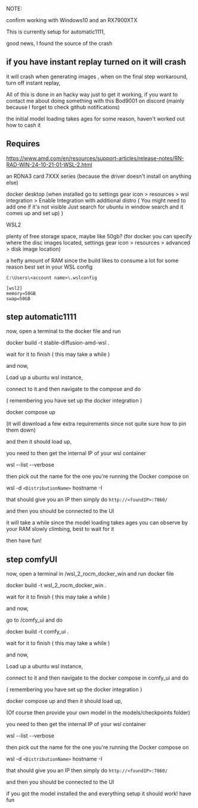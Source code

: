 NOTE: 

confirm working with Windows10 and an RX7900XTX 

This is currently setup for automatic1111, 

good news, I found the source of the crash

## if you have instant replay turned on it will crash
it will crash when generating images , when on the final step
workaround, turn off instant replay, 

All of this is done in an hacky way just to get it working, if you want to contact me about doing something with this Bod9001 on discord (mainly because I forget to check github notifications)

the initial model loading takes ages for some reason, haven't worked out how to cash it


## Requires

https://www.amd.com/en/resources/support-articles/release-notes/RN-RAD-WIN-24-10-21-01-WSL-2.html

an RDNA3 card 7XXX series (because the driver doesn't install on anything else)

docker desktop (when installed go to settings gear icon > resources > wsl integration > Enable Integration with additional distro ( You might need to add one if it's not visible Just search for ubuntu in window search and it comes up and set up) )

WSL2

plenty of free storage space,  maybe like 50gb? (for docker you can specify where the disc images located,  settings gear icon > resources > advanced > disk image location)

 
a hefty amount of RAM since the build likes to consume a lot for some reason best set in your WSL config 

```C:\Users\<account name>\.wslconfig```

```
[wsl2]
memory=50GB
swap=50GB
```
## step automatic1111

now, open a terminal to the docker file and run 

docker build -t stable-diffusion-amd-wsl . 

wait for it to finish ( this may take a while )

and now, 

Load up a ubuntu wsl instance,

connect to it and then navigate to the compose and do

( remembering you have set up the docker integration )

docker compose up

(it will download a few extra requirements since not quite sure how to pin them down)

and then it should load up, 

you need to then get the internal IP of your wsl container

wsl --list --verbose

then pick out the name for the one you're running the Docker compose on

wsl -d ```<DistributionName>``` hostname -I

that should give you an IP then simply do ```http://<foundIP>:7860/```

and then you should be connected to the UI

it will take a while since the model loading takes ages you can observe by your RAM slowly climbing, best to wait for it

then have fun!

## step comfyUI

now, open a terminal in /wsl_2_rocm_docker_win and run docker file

docker build -t wsl_2_rocm_docker_win . 

wait for it to finish ( this may take a while )

and now, 

go to /comfy_ui and do 

docker build -t comfy_ui . 

wait for it to finish ( this may take a while )

and now, 

Load up a ubuntu wsl instance,

connect to it and then navigate to the docker compose  in comfy_ui and do

( remembering you have set up the docker integration )

docker compose up
and then it should load up, 


(Of course then provide your own model in the models/checkpoints folder)

you need to then get the internal IP of your wsl container

wsl --list --verbose

then pick out the name for the one you're running the Docker compose on

wsl -d ```<DistributionName>``` hostname -I

that should give you an IP then simply do ```http://<foundIP>:7860/```

and then you should be connected to the UI

if you got the model installed the and everything setup it should work! have fun
